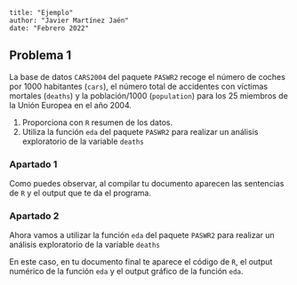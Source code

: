 ```
title: "Ejemplo"
author: "Javier Martínez Jaén"
date: "Febrero 2022"
```


## Problema 1

La base de datos `CARS2004` del paquete `PASWR2` recoge el número de coches por 1000 habitantes (`cars`), el número total de accidentes con víctimas mortales (`deaths`) y la población/1000 (`population`) para los 25 miembros de la Unión Europea en el año 2004.

1. Proporciona con `R` resumen de los datos. 
2. Utiliza la función `eda` del paquete `PASWR2` para realizar un análisis exploratorio de la variable `deaths`


### Apartado 1

Como puedes observar, al compilar tu documento aparecen las sentencias de `R` y el output que te da el programa.


### Apartado 2

Ahora vamos a utilizar la función `eda` del paquete `PASWR2` para realizar un análisis exploratorio de la variable `deaths`


En este caso, en tu documento final te aparece el código de `R`, el output numérico de la función `eda` y el output gráfico de la función `eda`.
